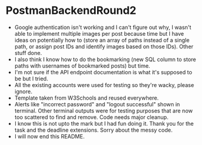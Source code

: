 # PostmanBackendRound2
- Google authentication isn't working and I can't figure out why, I wasn't able to implement multiple images per post because time but I have ideas on potentially how to (store an array of paths instead of a single path, or assign post IDs and identify images based on those IDs). Other stuff done. <br>
- I also think I know how to do the bookmarking (new SQL column to store paths with usernames of bookmarked posts) but time.<br>
- I'm not sure if the API endpoint documentation is what it's supposed to be but I tried.<br>
- All the existing accounts were used for testing so they're wacky, please ignore.<br>
- Template taken from W3Schools and reused everywhere.<br>
- Alerts like "incorrect password" and "logout successful" shown in terminal. Other terminal outputs were for testing purposes that are now too scattered to find and remove. Code needs major cleanup. <br>
- I know this is not upto the mark but I had fun doing it. Thank you for the task and the deadline extensions. Sorry about the messy code.<br>
- I will now end this README.<br>
